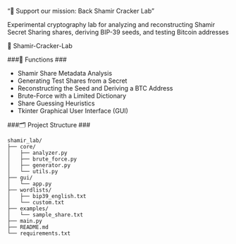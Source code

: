 “💚 Support our mission: Back Shamir Cracker Lab”

Experimental cryptography lab for analyzing and reconstructing Shamir Secret Sharing shares, deriving BIP-39 seeds, and testing Bitcoin addresses

🔐 Shamir-Cracker-Lab

###🧠 Functions ###

- Shamir Share Metadata Analysis
- Generating Test Shares from a Secret
- Reconstructing the Seed and Deriving a BTC Address
- Brute-Force with a Limited Dictionary
- Share Guessing Heuristics
- Tkinter Graphical User Interface (GUI)

###🗂️ Project Structure ###

```
shamir_lab/
├── core/
│   ├── analyzer.py
│   ├── brute_force.py
│   ├── generator.py
│   └── utils.py
├── gui/
│   └── app.py
├── wordlists/
│   ├── bip39_english.txt
│   └── custom.txt
├── examples/
│   └── sample_share.txt
├── main.py
├── README.md
└── requirements.txt
```


